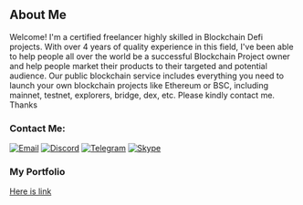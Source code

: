 ## About Me

Welcome! I'm a certified freelancer highly skilled in Blockchain Defi projects. With over 4 years of quality experience in this field, I've been able to help people all over the world be a successful Blockchain Project owner and help people market their products to their targeted and potential audience. Our public blockchain service includes everything you need to launch your own blockchain projects like Ethereum or BSC, including mainnet, testnet, explorers, bridge, dex, etc. Please kindly contact me. Thanks

###  Contact Me:

<p> 
    <a href="utommy.abs@gmail.com" target="_blank"><img alt="Email"
        src="https://img.shields.io/badge/Email-00599c?style=for-the-badge&logo=gmail&logoColor=white"/></a>
    <a href="https://discordapp.com/users/367009301090402325" target="_blank"><img alt="Discord"
        src="https://img.shields.io/badge/Discord-7289DA?style=for-the-badge&logo=discord&logoColor=white"/></a>
    <a href="https://https://t.me/g0drlc" target="_blank"><img alt="Telegram"
        src="https://img.shields.io/badge/Telegram-26A5E4?style=for-the-badge&logo=telegram&logoColor=white"/></a>
    <a href="https://join.skype.com/invite/xQmzxpLFNvfA" target="_blank"><img alt="Skype"
        src="https://img.shields.io/badge/Skype-230077B5?style=for-the-badge&logo=skype&logoColor=white"/></a>
   
</p>

### My Portfolio

<a href="https://my-portfolio-vpkf.vercel.app/?tab=project" target="_blank">Here is link</a>
